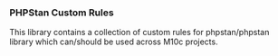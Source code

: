 ### PHPStan Custom Rules

This library contains a collection of custom rules for phpstan/phpstan library which can/should be used across M10c projects.